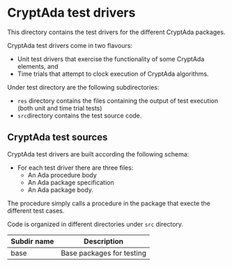 # CryptAda test drivers #
This directory contains the test drivers for the different CryptAda packages.

CryptAda test drivers come in two flavours:
* Unit test drivers that exercise the functionality of some CryptAda elements, and
* Time trials that attempt to clock execution of CryptAda algorithms.

Under test directory are the following subdirectories:
* `res` directory contains the files containing the output of test execution (both unit and time trial tests)
* `src`directory contains the test source code.

## CryptAda test sources

CryptAda test drivers are built according the following schema:
* For each test driver there are three files:
  * An Ada procedure body
  * An Ada package specification
  * An Ada package body.
  
The procedure simply calls a procedure in the package that execte the different test cases. 

Code is organized in different directories under `src` directory. 

Subdir name|Description
-----------|-----------
base|Base packages for testing



